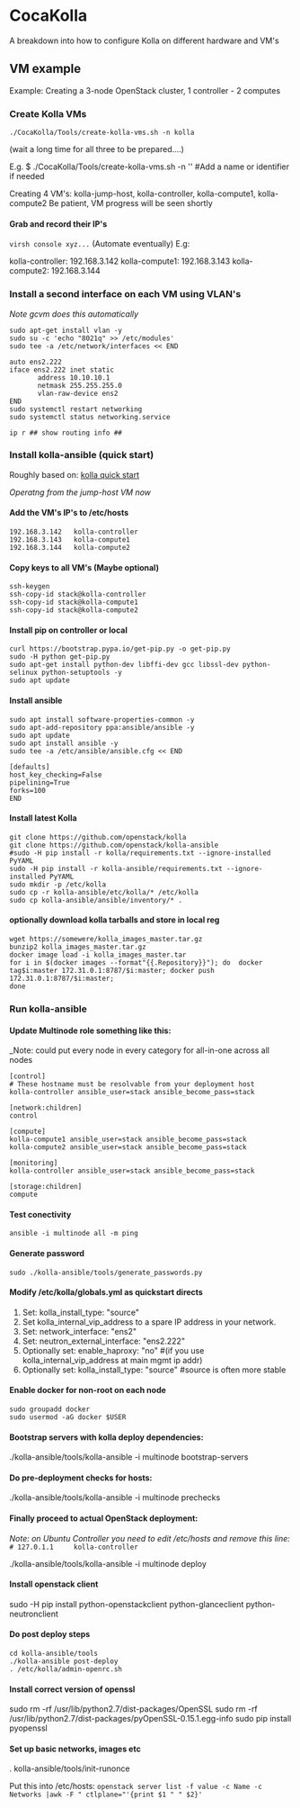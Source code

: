 # CocaKolla
A breakdown into how to configure Kolla on different hardware and VM's

## VM example
Example: Creating a 3-node OpenStack cluster, 1 controller - 2 computes

### Create Kolla VMs
 ```./CocaKolla/Tools/create-kolla-vms.sh -n kolla```

(wait a long time for all three to be prepared....)

E.g.
$ ./CocaKolla/Tools/create-kolla-vms.sh -n '' #Add a name or identifier if needed

Creating 4 VM's:
kolla-jump-host, kolla-controller, kolla-compute1, kolla-compute2
Be patient, VM progress will be seen shortly

#### Grab and record their IP's
```virsh console xyz...```
(Automate eventually)
E.g:

kolla-controller: 192.168.3.142
kolla-compute1:   192.168.3.143
kolla-compute2:   192.168.3.144

### Install a second interface on each VM using VLAN's
_Note gcvm does this automatically_

```
sudo apt-get install vlan -y
sudo su -c 'echo "8021q" >> /etc/modules'
sudo tee -a /etc/network/interfaces << END

auto ens2.222
iface ens2.222 inet static
       address 10.10.10.1
       netmask 255.255.255.0
       vlan-raw-device ens2
END
sudo systemctl restart networking
sudo systemctl status networking.service
```

```ip r ## show routing info ##```

### Install kolla-ansible (quick start)
Roughly based on:
[kolla quick start](https://docs.openstack.org/kolla-ansible/latest/user/quickstart.html)

_Operatng from the jump-host VM now_

#### Add the VM's IP's to /etc/hosts
```
192.168.3.142   kolla-controller
192.168.3.143   kolla-compute1
192.168.3.144   kolla-compute2
```

#### Copy keys to all VM's (Maybe optional)
```
ssh-keygen
ssh-copy-id stack@kolla-controller
ssh-copy-id stack@kolla-compute1
ssh-copy-id stack@kolla-compute2
```

#### Install pip on controller or local
```
curl https://bootstrap.pypa.io/get-pip.py -o get-pip.py
sudo -H python get-pip.py
sudo apt-get install python-dev libffi-dev gcc libssl-dev python-selinux python-setuptools -y
sudo apt update
```

#### Install ansible
```
sudo apt install software-properties-common -y
sudo apt-add-repository ppa:ansible/ansible -y
sudo apt update
sudo apt install ansible -y
sudo tee -a /etc/ansible/ansible.cfg << END

[defaults]
host_key_checking=False
pipelining=True
forks=100
END
```

#### Install latest Kolla
```
git clone https://github.com/openstack/kolla
git clone https://github.com/openstack/kolla-ansible
#sudo -H pip install -r kolla/requirements.txt --ignore-installed PyYAML
sudo -H pip install -r kolla-ansible/requirements.txt --ignore-installed PyYAML
sudo mkdir -p /etc/kolla
sudo cp -r kolla-ansible/etc/kolla/* /etc/kolla
sudo cp kolla-ansible/ansible/inventory/* .
```

#### optionally download kolla tarballs and store in local reg
```
wget https://somewere/kolla_images_master.tar.gz
bunzip2 kolla_images_master.tar.gz
docker image load -i kolla_images_master.tar
for i in $(docker images --format"{{.Repository}}"); do  docker tag$i:master 172.31.0.1:8787/$i:master; docker push 172.31.0.1:8787/$i:master;
done
```

### Run kolla-ansible

#### Update Multinode role something like this:
_Note: could put every node in every category for all-in-one across all nodes

```
[control]
# These hostname must be resolvable from your deployment host
kolla-controller ansible_user=stack ansible_become_pass=stack

[network:children]
control

[compute]
kolla-compute1 ansible_user=stack ansible_become_pass=stack
kolla-compute2 ansible_user=stack ansible_become_pass=stack

[monitoring]
kolla-controller ansible_user=stack ansible_become_pass=stack

[storage:children]
compute
```

#### Test conectivity
```ansible -i multinode all -m ping```

#### Generate password
```sudo ./kolla-ansible/tools/generate_passwords.py```

#### Modify /etc/kolla/globals.yml as quickstart directs
1. Set: kolla_install_type: "source"
2. Set kolla_internal_vip_address to a spare IP address in your network.
3. Set: network_interface: "ens2"
4. Set: neutron_external_interface: "ens2.222"
5. Optionally set: enable_haproxy: "no" #(if you use kolla_internal_vip_address at main mgmt ip addr)
6. Optionally set: kolla_install_type: "source" #source is often more stable

#### Enable docker for non-root on each node
```
sudo groupadd docker
sudo usermod -aG docker $USER
```
#### Bootstrap servers with kolla deploy dependencies:
./kolla-ansible/tools/kolla-ansible -i multinode bootstrap-servers

#### Do pre-deployment checks for hosts:
./kolla-ansible/tools/kolla-ansible -i multinode prechecks

#### Finally proceed to actual OpenStack deployment:
_Note: on Ubuntu Controller you need to edit /etc/hosts and remove this line:_
```# 127.0.1.1     kolla-controller```

./kolla-ansible/tools/kolla-ansible -i multinode deploy

#### Install openstack client
sudo -H pip install python-openstackclient python-glanceclient python-neutronclient

#### Do post deploy steps
```
cd kolla-ansible/tools
./kolla-ansible post-deploy
. /etc/kolla/admin-openrc.sh
```

#### Install correct version of openssl
sudo rm -rf /usr/lib/python2.7/dist-packages/OpenSSL
sudo rm -rf /usr/lib/python2.7/dist-packages/pyOpenSSL-0.15.1.egg-info
sudo pip install pyopenssl

#### Set up basic networks, images etc
. kolla-ansible/tools/init-runonce

Put this into /etc/hosts:
```openstack server list -f value -c Name -c Networks |awk -F " ctlplane="'{print $1 " " $2}'```